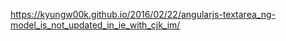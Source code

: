 https://kyungw00k.github.io/2016/02/22/angularjs-textarea_ng-model_is_not_updated_in_ie_with_cjk_im/